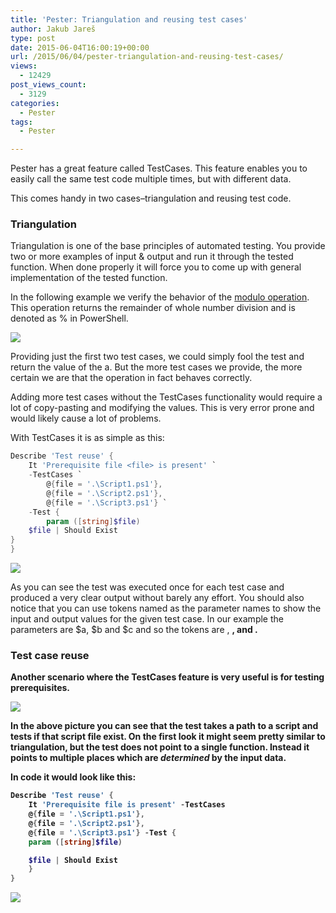 ```yaml
---
title: 'Pester: Triangulation and reusing test cases'
author: Jakub Jareš
type: post
date: 2015-06-04T16:00:19+00:00
url: /2015/06/04/pester-triangulation-and-reusing-test-cases/
views:
  - 12429
post_views_count:
  - 3129
categories:
  - Pester
tags:
  - Pester

---
```

Pester has a great feature called TestCases. This feature enables you to easily call the same test code multiple times, but with different data.

This comes handy in two cases&#8211;triangulation and reusing test code.

### Triangulation

Triangulation is one of the base principles of automated testing. You provide two or more examples of input & output and run it through the tested function. When done properly it will force you to come up with general implementation of the tested function.

In the following example we verify the behavior of the [modulo operation][1]. This operation returns the remainder of whole number division and is denoted as % in PowerShell.

![](/images/pestertri.png)

Providing just the first two test cases, we could simply fool the test and return the value of the a. But the more test cases we provide, the more certain we are that the operation in fact behaves correctly.

Adding more test cases without the TestCases functionality would require a lot of copy-pasting and modifying the values. This is very error prone and would likely cause a lot of problems.

With TestCases it is as simple as this:


```powershell
Describe 'Test reuse' {
    It 'Prerequisite file <file> is present' `
    -TestCases `
        @{file = '.\Script1.ps1'},
        @{file = '.\Script2.ps1'},
        @{file = '.\Script3.ps1'} `
    -Test {
        param ([string]$file)
	$file | Should Exist
}
}
```
![](/images/pestertri2.png)

As you can see the test was executed once for each test case and produced a very clear output without barely any effort. You should also notice that you can use tokens named as the parameter names to show the input and output values for the given test case. In our example the parameters are $a, $b and $c and so the tokens are <a>, <b>, and <c>.

### Test case reuse

Another scenario where the TestCases feature is very useful is for testing prerequisites.

![](/images/pestertri3.png)

In the above picture you can see that the test takes a path to a script and tests if that script file exist. On the first look it might seem pretty similar to triangulation, but the test does not point to a single function. Instead it points to multiple places which are _determined_ by the input data.

In code it would look like this:

```powershell
Describe 'Test reuse' {
    It 'Prerequisite file is present' -TestCases
    @{file = '.\Script1.ps1'},
    @{file = '.\Script2.ps1'},
    @{file = '.\Script3.ps1'} -Test {
    param ([string]$file)

    $file | Should Exist
    }
}
```

![](/images/pestertri4.png)

[1]: http://en.wikipedia.org/wiki/Modulo_operation